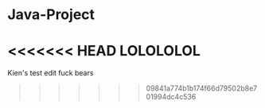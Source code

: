 # Java-Project

<<<<<<< HEAD
LOLOLOLOL
=======
Kien's test edit
fuck bears
>>>>>>> 09841a774b1b174f66d79502b8e701994dc4c536
